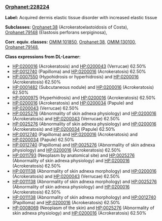 
### [Orphanet:228224](http://www.orpha.net/ORDO/Orphanet_228224)
**Label:** Acquired dermis elastic tissue disorder with increased elastic tissue

**Subclasses:** [Orphanet:38](http://www.orpha.net/ORDO/Orphanet_38) (Acrokeratoelastoidosis of Costa), [Orphanet:79148](http://www.orpha.net/ORDO/Orphanet_79148) (Elastosis perforans serpiginosa), 

**Corr. equiv. classes:** [OMIM:101850](http://purl.obolibrary.org/obo/OMIM_101850), [Orphanet:38](http://www.orpha.net/ORDO/Orphanet_38), [OMIM:130100](http://purl.obolibrary.org/obo/OMIM_130100), [Orphanet:79148](http://www.orpha.net/ORDO/Orphanet_79148), 

**Class expressions from DL-Learner:**

- [HP:0200016](http://purl.obolibrary.org/obo/HP_0200016) (Acrokeratosis) and [HP:0200043](http://purl.obolibrary.org/obo/HP_0200043) (Verrucae) 62.50%
- [HP:0012740](http://purl.obolibrary.org/obo/HP_0012740) (Papilloma) and [HP:0200016](http://purl.obolibrary.org/obo/HP_0200016) (Acrokeratosis) 62.50%
- [HP:0007550](http://purl.obolibrary.org/obo/HP_0007550) (Hypohidrosis or hyperhidrosis) and [HP:0200016](http://purl.obolibrary.org/obo/HP_0200016) (Acrokeratosis) 62.50%
- [HP:0001482](http://purl.obolibrary.org/obo/HP_0001482) (Subcutaneous nodule) and [HP:0200016](http://purl.obolibrary.org/obo/HP_0200016) (Acrokeratosis) 62.50%
- [HP:0000975](http://purl.obolibrary.org/obo/HP_0000975) (Hyperhidrosis) and [HP:0200016](http://purl.obolibrary.org/obo/HP_0200016) (Acrokeratosis) 62.50%
- [HP:0200016](http://purl.obolibrary.org/obo/HP_0200016) (Acrokeratosis) and [HP:0200034](http://purl.obolibrary.org/obo/HP_0200034) (Papule) and [HP:0200043](http://purl.obolibrary.org/obo/HP_0200043) (Verrucae) 62.50%
- [HP:0025276](http://purl.obolibrary.org/obo/HP_0025276) (Abnormality of skin adnexa physiology) and [HP:0200016](http://purl.obolibrary.org/obo/HP_0200016) (Acrokeratosis) and [HP:0200043](http://purl.obolibrary.org/obo/HP_0200043) (Verrucae) 62.50%
- [HP:0025276](http://purl.obolibrary.org/obo/HP_0025276) (Abnormality of skin adnexa physiology) and [HP:0200016](http://purl.obolibrary.org/obo/HP_0200016) (Acrokeratosis) and [HP:0200034](http://purl.obolibrary.org/obo/HP_0200034) (Papule) 62.50%
- [HP:0012740](http://purl.obolibrary.org/obo/HP_0012740) (Papilloma) and [HP:0200016](http://purl.obolibrary.org/obo/HP_0200016) (Acrokeratosis) and [HP:0200034](http://purl.obolibrary.org/obo/HP_0200034) (Papule) 62.50%
- [HP:0012740](http://purl.obolibrary.org/obo/HP_0012740) (Papilloma) and [HP:0025276](http://purl.obolibrary.org/obo/HP_0025276) (Abnormality of skin adnexa physiology) and [HP:0200016](http://purl.obolibrary.org/obo/HP_0200016) (Acrokeratosis) 62.50%
- [HP:0011793](http://purl.obolibrary.org/obo/HP_0011793) (Neoplasm by anatomical site) and [HP:0025276](http://purl.obolibrary.org/obo/HP_0025276) (Abnormality of skin adnexa physiology) and [HP:0200016](http://purl.obolibrary.org/obo/HP_0200016) (Acrokeratosis) 62.50%
- [HP:0011138](http://purl.obolibrary.org/obo/HP_0011138) (Abnormality of skin adnexa morphology) and [HP:0200016](http://purl.obolibrary.org/obo/HP_0200016) (Acrokeratosis) and [HP:0200043](http://purl.obolibrary.org/obo/HP_0200043) (Verrucae) 62.50%
- [HP:0011138](http://purl.obolibrary.org/obo/HP_0011138) (Abnormality of skin adnexa morphology) and [HP:0025276](http://purl.obolibrary.org/obo/HP_0025276) (Abnormality of skin adnexa physiology) and [HP:0200016](http://purl.obolibrary.org/obo/HP_0200016) (Acrokeratosis) 62.50%
- [HP:0011138](http://purl.obolibrary.org/obo/HP_0011138) (Abnormality of skin adnexa morphology) and [HP:0012740](http://purl.obolibrary.org/obo/HP_0012740) (Papilloma) and [HP:0200016](http://purl.obolibrary.org/obo/HP_0200016) (Acrokeratosis) 62.50%
- [HP:0008069](http://purl.obolibrary.org/obo/HP_0008069) (Neoplasm of the skin) and [HP:0025276](http://purl.obolibrary.org/obo/HP_0025276) (Abnormality of skin adnexa physiology) and [HP:0200016](http://purl.obolibrary.org/obo/HP_0200016) (Acrokeratosis) 62.50%


